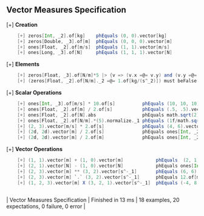 ## Vector Measures Specification

[+] __Creation__
```scala
	[+] zeros[Int, _2].of[kg]    phEquals (0, 0).vector[kg]  
	[+] zeros[Double, _3].of[m]  phEquals (0, 0, 0).vector[m]  
	[+] ones[Float, _2].of[m/s]  phEquals (1, 1).vector[m/s]  
	[+] ones[Long, _3].of[N]     phEquals (1, 1, 1).vector[N]  
```

[+] __Elements__
```scala
	[+] zeros[Float, _3].of[N/m]*5 |> {v => (v.x =@= v.y) and (v.y =@= v.z) and (v.z =@= 0.of[kg/(s^_2)]) }  
	[+] (zeros[Float, _2].of[N/m]._2 =@= 1.of[kg/(s^_2)]) must beFalse  
```

[+] __Scalar Operations__
```scala
	[+] ones[Int, _3].of[m/s] * 10.of[s]          phEquals (10, 10, 10).vector[m]  
	[+] ones[Float, _2].of[m] / 2.of[s]           phEquals (.5, .5).vector[m/s]  
	[+] ones[Float, _2].of[N].abs                 phEquals math.sqrt(2).toFloat.of[N]  
	[+] ones[Float, _2].of[N/m].*(5).normalize._1 phEquals (1f/math.sqrt(2).toFloat).of[kg/(s^_2)]  
	[+] (2, 3).vector[m/s] * 2.of[s]              phEquals (4, 6).vector[m]  
	[+] (2d, 2d).vector[m] / 2.of[s]              phEquals ones[Int, _2].of[m/s]  
	[+] (2d, 2d).vector[m] / 2.of[m]              phEquals ones[Int, _2]  
```

[+] __Vector Operations__
```scala
	[+] (1, 1).vector[m] + (1, 0).vector[m]            phEquals  (2, 1).vector[m]  
	[+] (2, 1).vector[N] - (1, 0).vector[N]            phEquals ones[Int, _2].of[N]  
	[+] (2, 3).vector[m] ** (3, 2).vector[s^-_1]       phEquals (6, 6).vector[m/s]  
	[+] (2, 3).vector[m] `.` (3, 2).vector[s^-_1]      phEquals 12.of[m/s]  
	[+] (1, 2, 3).vector[m] X (3, 2, 1).vector[s^-_1]  phEquals (-4, 8, -4).vector[m/s]  
   
```

| Vector Measures Specification | Finished in 13 ms | 18 examples, 20 expectations, 0 failure, 0 error |